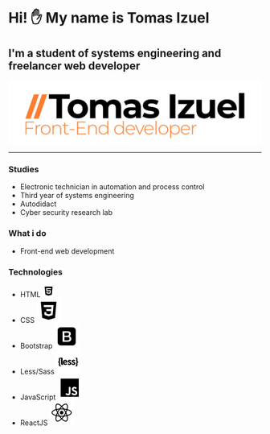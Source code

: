 # Hi! :hand: My name is **Tomas Izuel**
## I'm a student of systems engineering and freelancer web developer
![Logo personal](Logo.jpg)
___
### Studies
* Electronic technician in automation and process control
* Third year of systems engineering
* Autodidact
* Cyber ​​security research lab

### What i do
* Front-end web development

### Technologies
* HTML ![Logo personal](html5-logo-24.png)
* CSS ![Logo personal](bxl-css3.svg)
* Bootstrap ![Logo personal](bxl-bootstrap.svg)
* Less/Sass ![Logo personal](bxl-less.svg)
* JavaScript ![Logo personal](bxl-javascript.svg)
* ReactJS ![Logo personal](bxl-react.svg)
